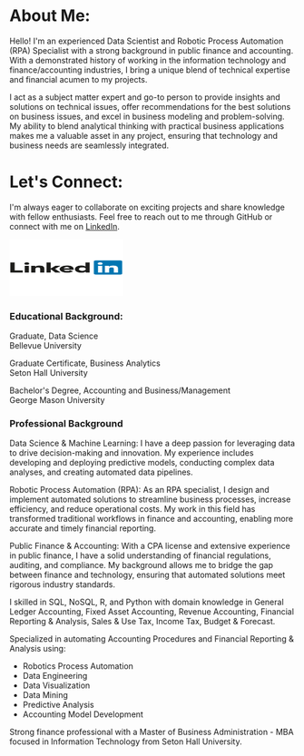 <!--
**jyubaeng/jyubaeng** is a ✨ _special_ ✨ repository because its `README.md` (this file) appears on your GitHub profile.

Here are some ideas to get you started:

- 🔭 I’m currently working on ...
- 🌱 I’m currently learning ...
- 👯 I’m looking to collaborate on ...
- 🤔 I’m looking for help with ...
- 💬 Ask me about ...
- 📫 How to reach me: ...
- 😄 Pronouns: ...
- ⚡ Fun fact: ...
-->

# **About Me:**  

Hello! I'm an experienced Data Scientist and Robotic Process Automation (RPA) Specialist with a strong background in public finance and accounting. With a demonstrated history of working in the information technology and finance/accounting industries, I bring a unique blend of technical expertise and financial acumen to my projects.

I act as a subject matter expert and go-to person to provide insights and solutions on technical issues, offer recommendations for the best solutions on business issues, and excel in business modeling and problem-solving. My ability to blend analytical thinking with practical business applications makes me a valuable asset in any project, ensuring that technology and business needs are seamlessly integrated.

# **Let's Connect:** 

I'm always eager to collaborate on exciting projects and share knowledge with fellow enthusiasts. Feel free to reach out to me through GitHub or connect with me on [LinkedIn](https://www.linkedin.com/in/jubyung-ha-cpa/).

<a href="https://www.linkedin.com/in/jubyung-ha-cpa/" target="_blank">
  <img src="https://raw.githubusercontent.com/devicons/devicon/master/icons/linkedin/linkedin-original-wordmark.svg" alt="LinkedIn" width="200" height="100">
</a>


### Educational Background:

Graduate, Data Science  
Bellevue University

Graduate Certificate, Business Analytics  
Seton Hall University

Bachelor's Degree, Accounting and Business/Management  
George Mason University






### Professional Background

Data Science & Machine Learning: I have a deep passion for leveraging data to drive decision-making and innovation. My experience includes developing and deploying predictive models, conducting complex data analyses, and creating automated data pipelines.

Robotic Process Automation (RPA): As an RPA specialist, I design and implement automated solutions to streamline business processes, increase efficiency, and reduce operational costs. My work in this field has transformed traditional workflows in finance and accounting, enabling more accurate and timely financial reporting.

Public Finance & Accounting: With a CPA license and extensive experience in public finance, I have a solid understanding of financial regulations, auditing, and compliance. My background allows me to bridge the gap between finance and technology, ensuring that automated solutions meet rigorous industry standards.


I skilled in SQL, NoSQL, R, and Python with domain knowledge in General Ledger Accounting, Fixed Asset Accounting, Revenue Accounting, Financial Reporting & Analysis, Sales & Use Tax, Income Tax, Budget & Forecast.

Specialized in automating Accounting Procedures and Financial Reporting & Analysis using:  

* Robotics Process Automation
* Data Engineering
* Data Visualization
* Data Mining 
* Predictive Analysis 
* Accounting Model Development

Strong finance professional with a Master of Business Administration - MBA focused in Information Technology from Seton Hall University.